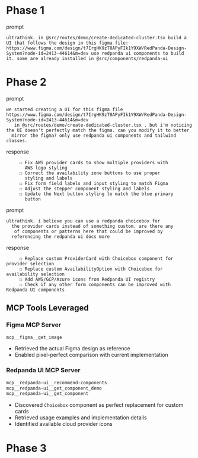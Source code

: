 # Phase 1
prompt
```
ultrathink. in @src/routes/demo/create-dedicated-cluster.tsx build a UI that follows the design in this figma file: https://www.figma.com/design/t7IrgHK9zT8APyFIk1Y9XW/RedPanda-Design-System?node-id=2413-44614&m=dev use redpanda ui components to build it. some are already installed in @src/components/redpanda-ui
```

# Phase 2
prompt
```
we started creating a UI for this figma file https://www.figma.com/design/t7IrgHK9zT8APyFIk1Y9XW/RedPanda-Design-System?node-id=2413-44614&m=dev
   in @src/routes/demo/create-dedicated-cluster.tsx . but i'm noticing the UI doesn't perfectly match the figma. can you modify it to better 
  mirror the figma? only use redpanda ui components and tailwind classes.
```

response
```
     ☐ Fix AWS provider cards to show multiple providers with  
       AWS logo styling
     ☐ Correct the availability zone buttons to use proper
       styling and labels
     ☐ Fix form field labels and input styling to match Figma
     ☐ Adjust the stepper component styling and labels
     ☐ Update the Next button styling to match the blue primary
       button
```

prompt
```
ultrathink. i believe you can use a redpanda choicebox for 
  the provider cards instead of something custom. are there any
   of components or patterns here that could be improved by 
  referencing the redpanda ui docs more
```

response
```
     ☐ Replace custom ProviderCard with Choicebox component for provider selection   
     ☐ Replace custom AvailabilityOption with Choicebox for availability selection
     ☐ Add AWS/GCP/Azure icons from Redpanda UI registry
     ☐ Check if any other form components can be improved with Redpanda UI components
```

## MCP Tools Leveraged

### Figma MCP Server
```bash
mcp__figma__get_image
```
- Retrieved the actual Figma design as reference
- Enabled pixel-perfect comparison with current implementation

### Redpanda UI MCP Server
```bash
mcp__redpanda-ui__recommend-components
mcp__redpanda-ui__get_component_demo
mcp__redpanda-ui__get_component
```
- Discovered `Choicebox` component as perfect replacement for custom cards
- Retrieved usage examples and implementation details
- Identified available cloud provider icons

# Phase 3
